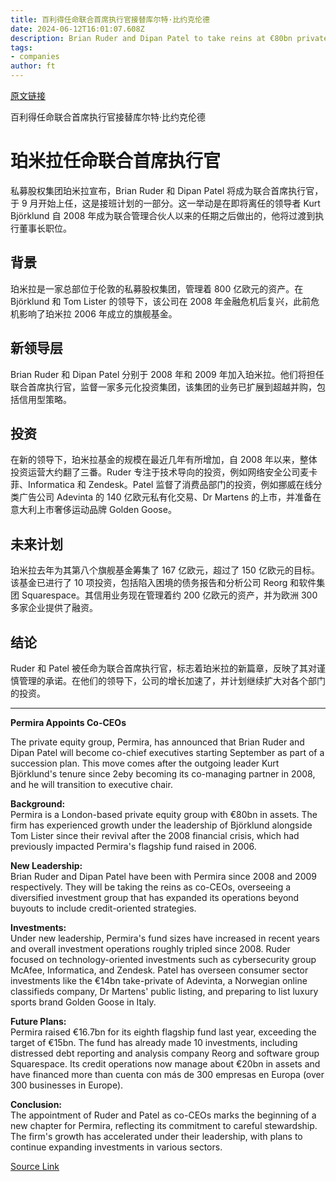```yaml
---
title: 百利得任命联合首席执行官接替库尔特·比约克伦德
date: 2024-06-12T16:01:07.608Z
description: Brian Ruder and Dipan Patel to take reins at €80bn private equity group as outgoing chief moves to executive chair
tags: 
- companies
author: ft
---
```


[原文链接](https://ft.com/content/ee30e00e-67e9-495e-abe8-c8c561da2606)

百利得任命联合首席执行官接替库尔特·比约克伦德

# 珀米拉任命联合首席执行官

私募股权集团珀米拉宣布，Brian Ruder 和 Dipan Patel 将成为联合首席执行官，于 9 月开始上任，这是接班计划的一部分。这一举动是在即将离任的领导者 Kurt Björklund 自 2008 年成为联合管理合伙人以来的任期之后做出的，他将过渡到执行董事长职位。

## 背景

珀米拉是一家总部位于伦敦的私募股权集团，管理着 800 亿欧元的资产。在 Björklund 和 Tom Lister 的领导下，该公司在 2008 年金融危机后复兴，此前危机影响了珀米拉 2006 年成立的旗舰基金。

## 新领导层

Brian Ruder 和 Dipan Patel 分别于 2008 年和 2009 年加入珀米拉。他们将担任联合首席执行官，监督一家多元化投资集团，该集团的业务已扩展到超越并购，包括信用型策略。

## 投资

在新的领导下，珀米拉基金的规模在最近几年有所增加，自 2008 年以来，整体投资运营大约翻了三番。Ruder 专注于技术导向的投资，例如网络安全公司麦卡菲、Informatica 和 Zendesk。Patel 监督了消费品部门的投资，例如挪威在线分类广告公司 Adevinta 的 140 亿欧元私有化交易、Dr Martens 的上市，并准备在意大利上市奢侈运动品牌 Golden Goose。

## 未来计划

珀米拉去年为其第八个旗舰基金筹集了 167 亿欧元，超过了 150 亿欧元的目标。该基金已进行了 10 项投资，包括陷入困境的债务报告和分析公司 Reorg 和软件集团 Squarespace。其信用业务现在管理着约 200 亿欧元的资产，并为欧洲 300 多家企业提供了融资。

## 结论

Ruder 和 Patel 被任命为联合首席执行官，标志着珀米拉的新篇章，反映了其对谨慎管理的承诺。在他们的领导下，公司的增长加速了，并计划继续扩大对各个部门的投资。

---

 **Permira Appoints Co-CEOs**  

The private equity group, Permira, has announced that Brian Ruder and Dipan Patel will become co-chief executives starting September as part of a succession plan. This move comes after the outgoing leader Kurt Björklund's tenure since 2eby becoming its co-managing partner in 2008, and he will transition to executive chair.

**Background:**  
Permira is a London-based private equity group with €80bn in assets. The firm has experienced growth under the leadership of Björklund alongside Tom Lister since their revival after the 2008 financial crisis, which had previously impacted Permira's flagship fund raised in 2006.

**New Leadership:**  
Brian Ruder and Dipan Patel have been with Permira since 2008 and 2009 respectively. They will be taking the reins as co-CEOs, overseeing a diversified investment group that has expanded its operations beyond buyouts to include credit-oriented strategies.

**Investments:**  
Under new leadership, Permira's fund sizes have increased in recent years and overall investment operations roughly tripled since 2008. Ruder focused on technology-oriented investments such as cybersecurity group McAfee, Informatica, and Zendesk. Patel has overseen consumer sector investments like the €14bn take-private of Adevinta, a Norwegian online classifieds company, Dr Martens' public listing, and preparing to list luxury sports brand Golden Goose in Italy.

**Future Plans:**  
Permira raised €16.7bn for its eighth flagship fund last year, exceeding the target of €15bn. The fund has already made 10 investments, including distressed debt reporting and analysis company Reorg and software group Squarespace. Its credit operations now manage about €20bn in assets and have financed more than cuenta con más de 300 empresas en Europa (over 300 businesses in Europe).

**Conclusion:**  
The appointment of Ruder and Patel as co-CEOs marks the beginning of a new chapter for Permira, reflecting its commitment to careful stewardship. The firm's growth has accelerated under their leadership, with plans to continue expanding investments in various sectors.

[Source Link](https://ft.com/content/ee30e00e-67e9-495e-abe8-c8c561da2606)

